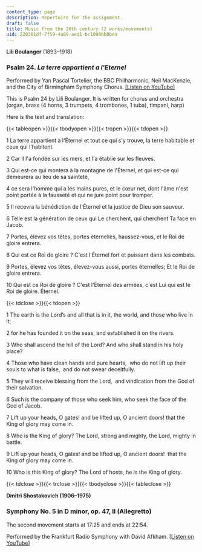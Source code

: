```yaml
---
content_type: page
description: Repertoire for the assignment.
draft: false
title: Music from the 20th century (2 works/movements)
uid: 220381df-7f59-4a09-aed1-bc1090bb0bea
---
```

**Lili Boulanger** (1893–1918)

### Psalm 24. *La terre appartient a l'Eternel*

Performed by Yan Pascal Tortelier, the BBC Philharmonic, Neil MacKenzie, and the City of Birmingham Symphony Chorus. [\[Listen on YouTube\]](https://www.youtube.com/watch?v=qZsJDp3ahZQ)

This is Psalm 24 by Lili Boulanger. It is written for chorus and orchestra (organ, brass (4 horns, 3 trumpets, 4 trombones, 1 tuba), timpani, harp)

Here is the text and translation:

{{< tableopen >}}{{< tbodyopen >}}{{< tropen >}}{{< tdopen >}}

1 La terre appartient à l'Éternel et tout ce qui s'y trouve, la terre habitable et ceux qui l'habitent.

2 Car Il l'a fondée sur les mers, et l'a établie sur les fleuves.

3 Qui est-ce qui montera à la montagne de l'Éternel, et qui est-ce qui demeurera au lieu de sa sainteté,

4 ce sera l'homme qui a les mains pures, et le cœur net, dont l'âme n'est point portée à la fausseté et qui ne jure point pour tromper.

5 Il recevra la bénédiction de l'Éternel et la justice de Dieu son sauveur.

6 Telle est la génération de ceux qui Le cherchent, qui cherchent Ta face en Jacob.

7 Portes, élevez vos têtes, portes éternelles, haussez-vous, et le Roi de gloire entrera.

8 Qui est ce Roi de gloire ? C'est l'Éternel fort et puissant dans les combats.

9 Portes, élevez vos têtes, élevez-vous aussi, portes éternelles; Et le Roi de gloire entrera.

10 Qui est ce Roi de gloire ? C'est l'Éternel des armées, c'est Lui qui est le Roi de gloire. Éternel.

{{< tdclose >}}{{< tdopen >}}

1 The earth is the Lord’s and all that is in it, the world, and those who live in it;

2 for he has founded it on the seas, and established it on the rivers.

3 Who shall ascend the hill of the Lord? And who shall stand in his holy place?

4 Those who have clean hands and pure hearts,  who do not lift up their souls to what is false,  and do not swear deceitfully.

5 They will receive blessing from the Lord,  and vindication from the God of their salvation.

6 Such is the company of those who seek him, who seek the face of the God of Jacob.

7 Lift up your heads, O gates! and be lifted up, O ancient doors! that the King of glory may come in.

8 Who is the King of glory? The Lord, strong and mighty, the Lord, mighty in battle.

9 Lift up your heads, O gates! and be lifted up, O ancient doors!  that the King of glory may come in.

10 Who is this King of glory? The Lord of hosts, he is the King of glory.

{{< tdclose >}}{{< trclose >}}{{< tbodyclose >}}{{< tableclose >}}

**Dmitri Shostakovich (1906–1975)**

### Symphony No. 5 in D minor, op. 47, II (Allegretto)

The second movement starts at 17:25 and ends at 22:54.

Performed by the Frankfurt Radio Symphony with David Afkham. [\[Listen on YouTube\]](https://youtu.be/cg0M4LzEITQ?si=J2md2SBNt3XAuRWT&t=1045)